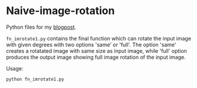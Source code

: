 # Naive-image-rotation

Python files for my [blogpost](https://shrishailsgajbhar.github.io/post/Image-Processing-Image-Rotation-Without-Library-Functions).

`fn_imrotate1.py` contains the final function which can rotate the input image with given degrees with two options 'same' or 'full'. The option 'same' creates 
 a rotatated image with same size as input image, while 'full' option produces the output image showing full image rotation of the input image.
 
Usage:

```bash
python fn_imrotate1.py
```
